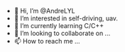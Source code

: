 - 👋 Hi, I’m @AndreLYL
- 👀 I’m interested in self-driving, uav.
- 🌱 I’m currently learning C/C++
- 💞️ I’m looking to collaborate on ...
- 📫 How to reach me ...

<!---
AndreLYL/AndreLYL is a ✨ special ✨ repository because its `README.md` (this file) appears on your GitHub profile.
You can click the Preview link to take a look at your changes.
--->
